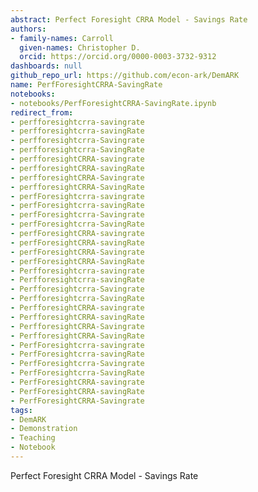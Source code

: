 ```yaml
---
abstract: Perfect Foresight CRRA Model - Savings Rate
authors:
- family-names: Carroll
  given-names: Christopher D.
  orcid: https://orcid.org/0000-0003-3732-9312
dashboards: null
github_repo_url: https://github.com/econ-ark/DemARK
name: PerfForesightCRRA-SavingRate
notebooks:
- notebooks/PerfForesightCRRA-SavingRate.ipynb
redirect_from:
- perfforesightcrra-savingrate
- perfforesightcrra-savingRate
- perfforesightcrra-Savingrate
- perfforesightcrra-SavingRate
- perfforesightCRRA-savingrate
- perfforesightCRRA-savingRate
- perfforesightCRRA-Savingrate
- perfforesightCRRA-SavingRate
- perfForesightcrra-savingrate
- perfForesightcrra-savingRate
- perfForesightcrra-Savingrate
- perfForesightcrra-SavingRate
- perfForesightCRRA-savingrate
- perfForesightCRRA-savingRate
- perfForesightCRRA-Savingrate
- perfForesightCRRA-SavingRate
- Perfforesightcrra-savingrate
- Perfforesightcrra-savingRate
- Perfforesightcrra-Savingrate
- Perfforesightcrra-SavingRate
- PerfforesightCRRA-savingrate
- PerfforesightCRRA-savingRate
- PerfforesightCRRA-Savingrate
- PerfforesightCRRA-SavingRate
- PerfForesightcrra-savingrate
- PerfForesightcrra-savingRate
- PerfForesightcrra-Savingrate
- PerfForesightcrra-SavingRate
- PerfForesightCRRA-savingrate
- PerfForesightCRRA-savingRate
- PerfForesightCRRA-Savingrate
tags:
- DemARK
- Demonstration
- Teaching
- Notebook
---
```


Perfect Foresight CRRA Model - Savings Rate
